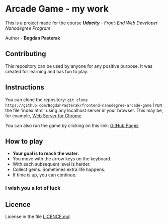 
# Arcade Game - my work

This is a project made for the course _**Udacity** - Front-End Web Developer Nanodegree Program_

Author - **Bogdan Pasterak**

## Contributing

This repository can be used by anyone for any positive purpose.
It was created for learning and has fun to play.

## Instructions

You can clone the repository:
`git clone https://github.com/BogdanPasterak/frontend-nanodegree-arcade-game`
I run the file 'index.html' using any localhost server in your browser.
This may be, for example, [Web Server for Chrome](https://chrome.google.com/webstore/detail/web-server-for-chrome/ofhbbkphhbklhfoeikjpcbhemlocgigb?hl=en)

You can also run the game by clicking on this link: [GitHub Pages](https://bogdanpasterak.github.io/frontend-nanodegree-arcade-game/)

## How to play

- **Your goal is to reach the water.**
- You move with the arrow keys on the keyboard.
- With each subsequent level is harder.
- Collect gems. Sometimes extra life happens.
- If time is up, you can continue.
### I wish you a lot of luck

## Licence

License in the file [LICENCE.md](https://github.com/BogdanPasterak/frontend-nanodegree-arcade-game/blob/master/LICENCE.md)


